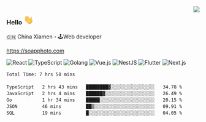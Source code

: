 <img align="right" src="https://github-readme-stats.vercel.app/api?username=yiiu&show_icons=false&bg_color=30,e96443,904e95&title_color=fff&text_color=fff" />

### Hello <img src="https://raw.githubusercontent.com/ABSphreak/ABSphreak/master/gifs/Hi.gif" width="26px" />
 
🇨🇳 China Xiamen・🕹Web developer

https://soapphoto.com

<p align="left"><img src="https://cdn.svgporn.com/logos/react.svg" alt="React" width="32" height="32"/> <img src="https://cdn.svgporn.com/logos/typescript-icon.svg" alt="TypeScript" width="32" height="32"/> <img src="https://cdn.svgporn.com/logos/gopher.svg" alt="Golang" width="32" height="32"/> <img src="https://cdn.svgporn.com/logos/vue.svg" alt="Vue.js" width="32" height="32"/> <img src="https://cdn.svgporn.com/logos/nestjs.svg" alt="NestJS" width="32" height="32"/> <img src="https://cdn.svgporn.com/logos/flutter.svg" alt="Flutter" width="32" height="32"/> <img src="https://cdn.svgporn.com/logos/nextjs-icon.svg" alt="Next.js" width="32" height="32"/></p>


<!--START_SECTION:waka-->

```txt
Total Time: 7 hrs 50 mins

TypeScript   2 hrs 43 mins   ████████▓░░░░░░░░░░░░░░░░   34.78 %
JavaScript   2 hrs 4 mins    ██████▓░░░░░░░░░░░░░░░░░░   26.49 %
Go           1 hr 34 mins    █████░░░░░░░░░░░░░░░░░░░░   20.15 %
JSON         46 mins         ██▒░░░░░░░░░░░░░░░░░░░░░░   09.91 %
SQL          19 mins         █░░░░░░░░░░░░░░░░░░░░░░░░   04.05 %
```

<!--END_SECTION:waka-->

